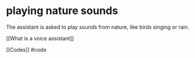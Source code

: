 # playing nature sounds
The assistant is asked to play sounds from nature, like birds singing or rain.

[[What is a voice assistant]]

[[Codes]] #code